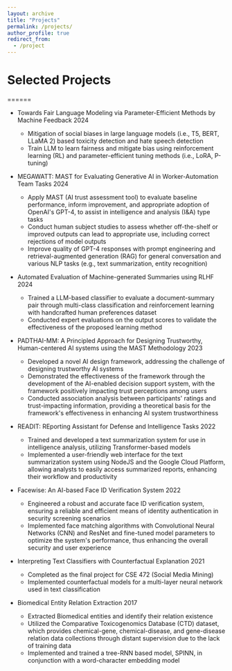 ```yaml
---
layout: archive
title: "Projects"
permalink: /projects/
author_profile: true
redirect_from:
  - /project
---
```


# Selected Projects
======
* Towards Fair Language Modeling via Parameter-Efficient Methods by Machine Feedback 2024
  * Mitigation of social biases in large language models (i.e., T5, BERT, LLaMA 2) based toxicity detection and hate speech detection
  * Train LLM to learn fairness and mitigate bias using reinforcement learning (RL) and parameter-efficient tuning methods (i.e., LoRA, P-tuning)

* MEGAWATT: MAST for Evaluating Generative AI in Worker-Automation Team Tasks 2024
  * Apply MAST (AI trust assessment tool) to evaluate baseline performance, inform improvement, and appropriate adoption of OpenAI's GPT-4, to assist in intelligence and analysis (I&A) type tasks
  * Conduct human subject studies to assess whether off-the-shelf or improved outputs can lead to appropriate use, including correct rejections of model outputs
  * Improve quality of GPT-4 responses with prompt engineering and retrieval-augmented generation (RAG) for general conversation and various NLP tasks (e.g., text summarization, entity recognition)

* Automated Evaluation of Machine-generated Summaries using RLHF 2024
  * Trained a LLM-based classifier to evaluate a document-summary pair through multi-class classification and reinforcement learning with handcrafted human preferences dataset
  * Conducted expert evaluations on the output scores to validate the effectiveness of the proposed learning method

* PADTHAI-MM: A Principled Approach for Designing Trustworthy, Human-centered AI systems using the MAST Methodology 2023
  * Developed a novel AI design framework, addressing the challenge of designing trustworthy AI systems
  * Demonstrated the effectiveness of the framework through the development of the AI-enabled decision support system, with the framework positively impacting trust perceptions among users
  * Conducted association analysis between participants' ratings and trust-impacting information, providing a theoretical basis for the framework's effectiveness in enhancing AI system trustworthiness

* READIT: REporting Assistant for Defense and Intelligence Tasks 2022
  * Trained and developed a text summarization system for use in intelligence analysis, utilizing Transformer-based models
  * Implemented a user-friendly web interface for the text summarization system using NodeJS and the Google Cloud Platform, allowing analysts to easily access summarized reports, enhancing their workflow and productivity

* Facewise: An AI-based Face ID Verification System 2022
  * Engineered a robust and accurate face ID verification system, ensuring a reliable and efficient means of identity authentication in security screening scenarios
  * Implemented face matching algorithms with Convolutional Neural Networks (CNN) and ResNet and fine-tuned model parameters to optimize the system's performance, thus enhancing the overall security and user experience

* Interpreting Text Classifiers with Counterfactual Explanation 2021
  * Completed as the final project for CSE 472 (Social Media Mining)
  * Implemented counterfactual models for a multi-layer neural network used in text classification

* Biomedical Entity Relation Extraction 2017
  * Extracted Biomedical entities and identify their relation existence
  * Utilized the Comparative Toxicogenomics Database (CTD) dataset, which provides chemical-gene, chemical-disease, and gene-disease relation data collections through distant supervision due to the lack of training data
  * Implemented and trained a tree-RNN based model, SPINN, in conjunction with a word-character embedding model
